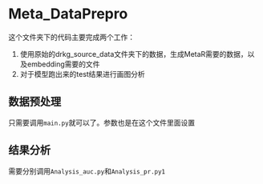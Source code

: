 # Meta_DataPrepro
这个文件夹下的代码主要完成两个工作：
1. 使用原始的drkg_source_data文件夹下的数据，生成MetaR需要的数据，以及embedding需要的文件
2. 对于模型跑出来的test结果进行画图分析

## 数据预处理

只需要调用```main.py```就可以了。参数也是在这个文件里面设置

## 结果分析

需要分别调用```Analysis_auc.py```和```Analysis_pr.py1```